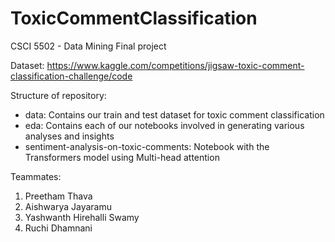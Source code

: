 # ToxicCommentClassification
CSCI 5502 - Data Mining Final project

Dataset: https://www.kaggle.com/competitions/jigsaw-toxic-comment-classification-challenge/code

Structure of repository:
- data: Contains our train and test dataset for toxic comment classification
- eda: Contains each of our notebooks involved in generating various analyses and insights
- sentiment-analysis-on-toxic-comments: Notebook with the Transformers model using Multi-head attention

Teammates:
1. Preetham Thava
2. Aishwarya Jayaramu
3. Yashwanth Hirehalli Swamy
4. Ruchi Dhamnani
